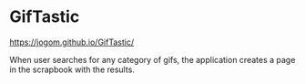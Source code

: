 # GifTastic

https://jogom.github.io/GifTastic/

When user searches for any category of gifs, the application creates 
a page in the scrapbook with the results.